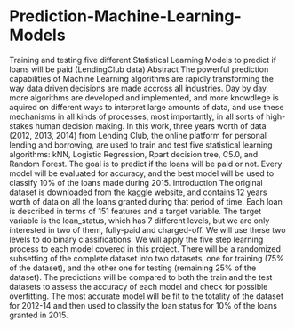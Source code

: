 # Prediction-Machine-Learning-Models
Training and testing five different Statistical Learning Models to predict if loans will be paid (LendingClub data)
Abstract
The powerful prediction capabilities of Machine Learning algorithms are rapidly transforming the way data
driven decisions are made accross all industries. Day by day, more algorithms are developed and implemented,
and more knowdlege is aquired on different ways to interpret large amounts of data, and use these mechanisms
in all kinds of processes, most importantly, in all sorts of high-stakes human decision making. In this work,
three years worth of data (2012, 2013, 2014) from Lending Club, the online platform for personal lending and
borrowing, are used to train and test five statistical learning algorithms: kNN, Logistic Regression, Rpart
decision tree, C5.0, and Random Forest. The goal is to predict if the loans will be paid or not. Every model
will be evaluated for accuracy, and the best model will be used to classify 10% of the loans made during 2015.
Introduction
The original dataset is downloaded from the kaggle website, and contains 12 years worth of data on all the
loans granted during that period of time. Each loan is described in terms of 151 features and a target variable.
The target variable is the loan_status, which has 7 different levels, but we are only interested in two of them,
fully-paid and charged-off. We will use these two levels to do binary classifications. We will apply the five
step learning process to each model covered in this project. There will be a randomized
subsetting of the complete dataset into two datasets, one for training (75% of the dataset), and the other one
for testing (remaining 25% of the dataset). The predictions will be compared to both the train and the test
datasets to assess the accuracy of each model and check for possible overfitting. The most accurate model
will be fit to the totality of the dataset for 2012-14 and then used to classify the loan status for 10% of the
loans granted in 2015.
